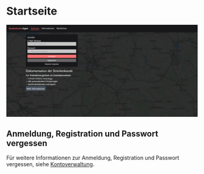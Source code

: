# Startseite

![Startseite]

[Startseite]: ../assets/images/index.png

## Anmeldung, Registration und Passwort vergessen

Für weitere Informationen zur Anmeldung, Registration und Passwort vergessen, siehe [Kontoverwaltung](account.md).
